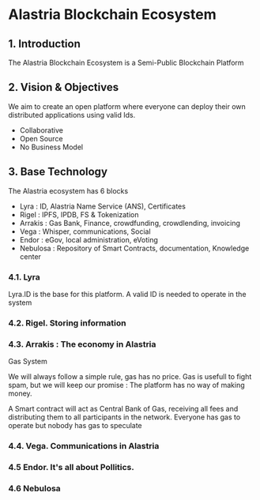 # Alastria Blockchain Ecosystem

## 1. Introduction

The Alastria Blockchain Ecosystem is a Semi-Public Blockchain Platform

## 2. Vision & Objectives

We aim to create an open platform where everyone can deploy their own distributed applications using valid Ids.

* Collaborative
* Open Source
* No Business Model

## 3. Base Technology

The Alastria ecosystem has 6 blocks

* Lyra : ID, Alastria Name Service (ANS), Certificates
* Rigel : IPFS, IPDB, FS & Tokenization
* Arrakis : Gas Bank, Finance, crowdfunding, crowdlending, invoicing
* Vega : Whisper, communications, Social
* Endor : eGov, local administration, eVoting
* Nebulosa : Repository of Smart Contracts, documentation, Knowledge center

### 4.1. Lyra

Lyra.ID is the base for this platform. A valid ID is needed to operate in the system

### 4.2. Rigel. Storing information

### 4.3. Arrakis : The economy in Alastria

Gas System

We will always follow a simple rule, gas has no price. Gas is usefull to fight spam, but we will keep our promise : The platform has no way of making money.

A Smart contract will act as Central Bank of Gas, receiving all fees and distributing them to all participants in the network. Everyone has gas to operate but nobody has gas to speculate

### 4.4. Vega. Communications in Alastria

### 4.5 Endor. It's all about Pollitics.

### 4.6 Nebulosa
